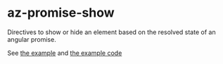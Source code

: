 # az-promise-show

Directives to show or hide an element based on the resolved state of an angular promise.

See [the example](http://alianza-dev.github.io/az-promise-show/demo) and
[the example code](https://rawgit.com/alianza-dev/az-promise-show/master/demo/index.html)
